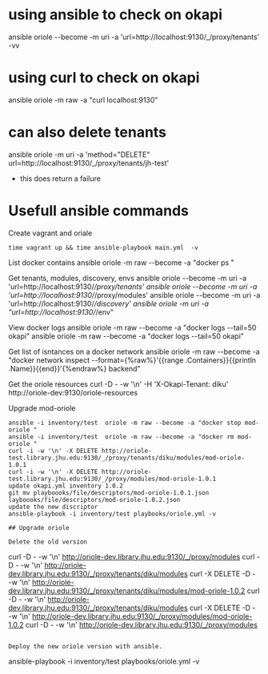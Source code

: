 # using ansible to check on okapi
ansible oriole --become  -m uri -a 'url=http://localhost:9130/_/proxy/tenants' -vv

 # using curl to check on okapi
ansible oriole -m raw -a "curl localhost:9130"

# can also delete tenants
ansible oriole -m uri -a 'method="DELETE" url=http://localhost:9130/_/proxy/tenants/jh-test'
- this does return a failure

# Usefull ansible commands

Create  vagrant and oriale
```
time vagrant up && time ansible-playbook main.yml  -v
```
List docker contains
ansible oriole -m raw --become -a "docker ps "

Get tenants, modules, discovery, envs
ansible oriole --become  -m uri -a 'url=http://localhost:9130/_/proxy/tenants'
ansible oriole --become  -m uri -a 'url=http://localhost:9130/_/proxy/modules'
ansible oriole --become  -m uri -a 'url=http://localhost:9130/_/discovery'
ansible oriole -m uri -a "url=http://localhost:9130/_/env"

View docker logs
ansible oriole -m raw --become -a "docker logs --tail=50  okapi"
ansible oriole -m raw --become -a "docker logs --tail=50  okapi"

Get list of isntances on a docker network
ansible oriole -m raw --become -a "docker network inspect --format={%raw%}'{{range .Containers}}{{println .Name}}{{end}}'{%endraw%} backend"

Get the oriole resources
 curl -D - -w '\n' -H 'X-Okapi-Tenant: diku' http://oriole-dev:9130/oriole-resources

Upgrade mod-oriole
```
ansible -i inventory/test  oriole -m raw --become -a "docker stop mod-oriole "
ansible -i inventory/test  oriole -m raw --become -a "docker rm mod-oriole "
curl -i -w '\n' -X DELETE http://oriole-test.library.jhu.edu:9130/_/proxy/tenants/diku/modules/mod-oriole-1.0.1
curl -i -w '\n' -X DELETE http://oriole-test.library.jhu.edu:9130/_/proxy/modules/mod-oriole-1.0.1
update okapi.yml inventory 1.0.2
git mv playboooks/file/descriptors/mod-oriole-1.0.1.json layboooks/file/descriptors/mod-oriole-1.0.2.json
update the new discriptor
ansible-playbook -i inventory/test playbooks/oriole.yml -v

## Upgrade oriole

Delete the old version

```
curl -D - -w '\n' http://oriole-dev.library.jhu.edu:9130/_/proxy/modules
curl -D - -w '\n' http://oriole-dev.library.jhu.edu:9130/_/proxy/tenants/diku/modules
curl -X DELETE -D - -w '\n' http://oriole-dev.library.jhu.edu:9130/_/proxy/tenants/diku/modules/mod-oriole-1.0.2
curl -D - -w '\n' http://oriole-dev.library.jhu.edu:9130/_/proxy/tenants/diku/modules
curl -X DELETE -D - -w '\n' http://oriole-dev.library.jhu.edu:9130/_/proxy/modules/mod-oriole-1.0.2
curl -D - -w '\n' http://oriole-dev.library.jhu.edu:9130/_/proxy/modules
```

Deploy the new oriole version with ansible.
```
ansible-playbook -i inventory/test playbooks/oriole.yml -v
``` 
